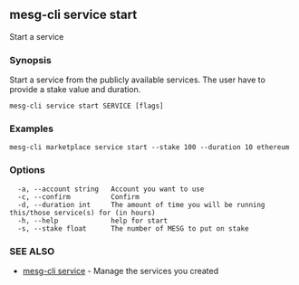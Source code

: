 ## mesg-cli service start

Start a service

### Synopsis

Start a service from the publicly available services. The user have to provide a stake value and duration.

```
mesg-cli service start SERVICE [flags]
```

### Examples

```
mesg-cli marketplace service start --stake 100 --duration 10 ethereum
```

### Options

```
  -a, --account string   Account you want to use
  -c, --confirm          Confirm
  -d, --duration int     The amount of time you will be running this/those service(s) for (in hours)
  -h, --help             help for start
  -s, --stake float      The number of MESG to put on stake
```

### SEE ALSO

* [mesg-cli service](mesg-cli_service.md)	 - Manage the services you created

